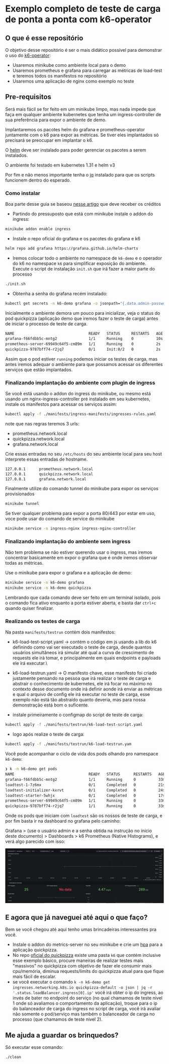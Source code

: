 # Exemplo completo de teste de carga de ponta a ponta com k6-operator

## O que é esse repositório

O objetivo desse repositório é ser o mais didático possível para demonstrar o uso do [k6-operator](https://k6.io/):

* Usaremos minikube como ambiente local para o demo
* Usaremos prometheus e grafana para carregar as métricas de load-test e teremos todos os manifestos no repositório
* Usaremos uma aplicação de nginx como exemplo no teste

## Pre-requisitos

Será mais fácil se for feito em um minikube limpo, mas nada impede que faça em qualquer ambiente kubernetes
que tenha um ingress-controller de sua preferência para expor o ambiente de demo.

Implantaremos os pacotes helm do grafana e prometheus-operator juntamente com o k6 para expor as métricas.
Se tiver eles implantados só precisará se preocupar em implantar o k6.

O [helm](https://helm.sh/) deve ser instalado para poder gerenciar os pacotes a serem instalados.

O ambiente foi testado em kubernetes 1.31 e helm v3

Por fim e não menos importante tenha o [jq](https://jqlang.org/) instalado para que os scripts funcionem dentro do esperado.

### Como instalar

Boa parte desse guia se baseou [nesse artigo](https://vaibhavji.medium.com/deploying-prometheus-and-grafana-for-observability-on-a-minikube-cluster-using-daemonset-266e2df7e454) que deve receber os créditos

* Partindo do pressuposto que está com minikube instale o addon do ingress:

 ```bash
 minikube addon enable ingress
 ```

* Instale o repo oficial do grafana e os pacotes do grafana e k6

 ```bash
 helm repo add grafana https://grafana.github.io/helm-charts
 ```

* Iremos colocar todo o ambiente no namespace de `k6-demo` e o operador do k6 no namespace `k6` para simplificar exposição do ambiente. Execute o script de instalação `init.sh` que irá fazer a maior parte do processo

```bash
./init.sh
```

* Obtenha a senha do grafana recém instalado:

```bash
kubectl get secrets -n k6-demo grafana -o jsonpath="{.data.admin-password}" | base64 --decode ; echo
```

Inicialmente o ambiente demora um pouco para inicializar, veja o status do pod quickpizza (aplicação demo que iremos fazer o teste de carga) antes de iniciar o processo de teste de carga.

```bash
NAME                                 READY   STATUS     RESTARTS   AGE
grafana-f66fdbb5c-mntg2              1/1     Running    0          10s
prometheus-server-69949c64f5-cm89m   1/1     Running    0          2s
quickpizza-9787bff74-r2jq7           0/1     Init:0/2   0          2s
```

Assim que o pod estiver `running` podemos iniciar os testes de carga, mas antes iremos adequar o ambiente para que possamos acessar os diferentes serviços que estão implantados.

### Finalizando implantação do ambiente com plugin de ingress

Se você está usando o addon do ingress do minikube, ou mesmo está usando um nginx-ingress-controller pré instalado em seu kubernetes, instale os manifestos para acessar os serviços assim:

```bash
kubectl apply -f ./manifests/ingress-manifests/ingresses-rules.yaml
```

note que nas regras teremos 3 urls:

* prometheus.network.local
* quickpizza.network.local
* grafana.network.local

Crie essas entradas no seu `/etc/hosts` do seu ambiente local para seu host interprete essas entradas de hostname.

```config
127.0.0.1      prometheus.network.local
127.0.0.1      quickpizza.network.local
127.0.0.1      grafana.network.local
```

Finalmente utilize do comando tunnel do minikube para expor os serviços provisionados

```bash
minikube tunnel
```

Se tiver qualquer problema para expor a porta 80/443 por estar em uso, voce pode usar do comando de service do minikube

```bash
minikube service -n ingress-nginx ingress-nginx-controller
```

### Finalizando implantação do ambiente sem ingress

Não tem problema se não estiver querendo usar o ingress, mas iremos concentrar basicamente em expor o grafana que é onde iremos observar todas as métricas.

Use o minikube para expor o grafana e a aplicação de demo:

```bash
minikube service -n k6-demo grafana
minikube service -n k6-demo quickpizza
```

Lembrando que cada comando deve ser feito em um terminal isolado, pois o comando fica ativo enquanto a porta estiver aberta, e basta dar `ctrl+c` quando quiser finalizar.

### Realizando os testes de carga

Na pasta `manifests/testrun` contém dois manifestos:

* k6-load-test-script.yaml -> contém o código em js usando a lib do k6 definindo como vai ser executado o teste de carga, desde quantos usuários simultâneos irá simular até qual a curva de crescimento de requests ele irá tomar, e principalmente em quais endpoints e payloads ele irá executar.\
* k6-load-testrun.yaml -> O manifesto chave, esse manifesto foi criado justamente pensando na pessoa que irá realizar o teste de carga e abstrair o conhecimento de kubernetes, ele irá focar no máximo no contexto desse documento onde irá definir aonde irá enviar as métricas e qual o arquivo de config ele irá executar no teste de carga, esse exemplo não está tão abstraído quanto deveria, mas para nossa demonstração está bom o suficente.

* instale primeiramente o configmap do script de teste de carga:

```bash
kubectl apply -f ./manifests/testrun/k6-load-test-script.yaml
```

* logo após realize o teste de carga:

```bash
kubectl apply -f ./manifests/testrun/k6-load-testrun.yam
```

Você pode acompanhar o ciclo de vida dos pods olhando pro namespace `k6-demo`:

```bash
❯ k -n k6-demo get pods
NAME                                 READY   STATUS      RESTARTS   AGE
grafana-f66fdbb5c-mntg2              1/1     Running     0          33m
loadtest-1-7z6mx                     0/1     Completed   0          21s
loadtest-initializer-kxrvt           0/1     Completed   0          24s
loadtest-starter-5whjx               0/1     Completed   0          17s
prometheus-server-69949c64f5-cm89m   1/1     Running     0          33m
quickpizza-9787bff74-r2jq7           1/1     Running     0          33m
```

Onde os pods que iniciam com `loadtest` são os nossos de teste de carga, e por fim basta ir na dashboard no grafana pelo caminho:

Grafana > (use o usuário admin e a senha obtida na instrução no início deste documento) > Dashboards > k6 Prometheus (Native Histograms), e verá algo parecido com isso:

![dashboard](./load-teste-sample.png)

## E agora que já naveguei até aqui o que faço?

Bem se você chegou até aqui tenho umas brincadeiras interessantes pra você.

* Instale o addon do metrics-server no seu minikube e crie um [hpa](https://kubernetes.io/docs/tasks/run-application/horizontal-pod-autoscale/) para a aplicação quickpizza.
* No repo [oficial do quickpizza](https://github.com/grafana/quickpizza) existe uma pasta `k6` que contém inclusive esse exemplo básico, procure maneiras de realizar testes mais "massivos" no quickpizza com objetivo de fazer ele consumir mais cpu/memória, diminua requests/limits do quickpizza atual para que fique mais fácil de escalar.
* se você executar o comando `k -n k6-demo get ingresses.networking.k8s.io quickpizza-default -o json | jq -r '.status.loadBalancer.ingress[0].ip'` você irá obter o ip do ingress, ao invés de bater no endpoint do serviço (no qual chamamos de teste nivel 1 onde só avaliamos o comportamento da aplicação), troque para o ip do balanceador de carga do ingress no script de carga, você irá avaliar não somente o pod/serviço mas também o balanceador de carga no processo (que chamamos de teste nivel 2).

## Me ajuda a guardar os brinquedos?

Só executar esse comando:

```bash
./clean
```
